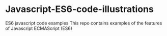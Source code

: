 # Javascript-ES6-code-illustrations
ES6 javascript code examples
This repo contains examples of the features of Javascript ECMAScript (ES6) 
